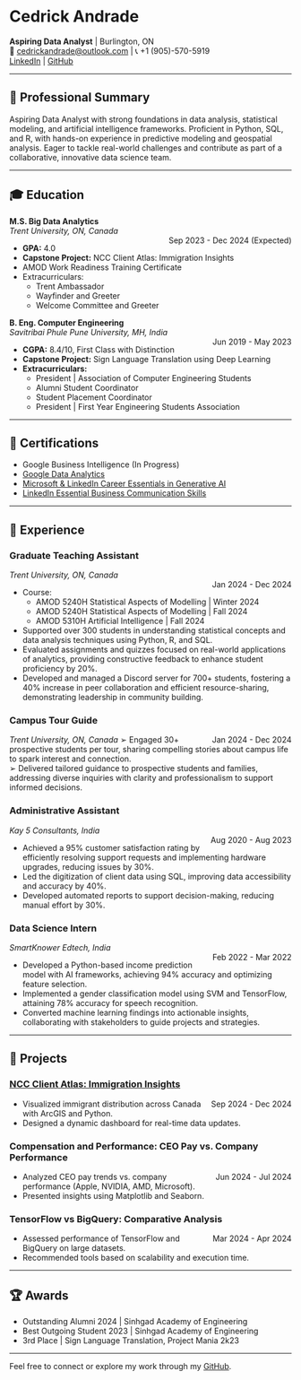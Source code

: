 # Cedrick Andrade

**Aspiring Data Analyst** | Burlington, ON  
📧 cedrickandrade@outlook.com | 📞 +1 (905)-570-5919  
[LinkedIn](https://www.linkedin.com/in/cedrick-andrade) | [GitHub](https://github.com/CedrickAndade)

---

## 📝 Professional Summary

Aspiring Data Analyst with strong foundations in data analysis, statistical modeling, and artificial intelligence frameworks. Proficient in Python, SQL, and R, with hands-on experience in predictive modeling and geospatial analysis. Eager to tackle real-world challenges and contribute as part of a collaborative, innovative data science team.

---

## 🎓 Education

**M.S. Big Data Analytics**  
*Trent University, ON, Canada*  
<span style="float: right;">Sep 2023 - Dec 2024 (Expected)</span>  
- **GPA:** 4.0  
- **Capstone Project:** NCC Client Atlas: Immigration Insights  
- AMOD Work Readiness Training Certificate  
- Extracurriculars:
  - Trent Ambassador
  - Wayfinder and Greeter
  - Welcome Committee and Greeter

**B. Eng. Computer Engineering**  
*Savitribai Phule Pune University, MH, India*  
<span style="float: right;">Jun 2019 - May 2023</span>  
- **CGPA:** 8.4/10, First Class with Distinction  
- **Capstone Project:** Sign Language Translation using Deep Learning
- **Extracurriculars:**
  - President | Association of Computer Engineering Students
  - Alumni Student Coordinator
  - Student Placement Coordinator
  - President | First Year Engineering Students Association

---

## 📜 Certifications

- Google Business Intelligence (In Progress)
- [Google Data Analytics](https://coursera.org/share/9d6ff8913a8ed43c8f5b5f7de49f8881)
- [Microsoft & LinkedIn Career Essentials in Generative AI](https://www.linkedin.com/learning/certificates/79ad4501f822c922c932d84b64b0435e59e71d375e70461e440b718c71367685) 
- [LinkedIn Essential Business Communication Skills](https://www.linkedin.com/learning/certificates/40d38cb3e30c908fca6f9a428f352cbf0c64fff8c121b7ff634def0c86de9967) 

---

## 💼 Experience

### Graduate Teaching Assistant  
*Trent University, ON, Canada*  
<span style="float: right;">Jan 2024 - Dec 2024</span>  
- Course:  
  - AMOD 5240H Statistical Aspects of Modelling | Winter 2024  
  - AMOD 5240H Statistical Aspects of Modelling | Fall 2024  
  - AMOD 5310H Artificial Intelligence | Fall 2024
-  Supported over 300 students in understanding statistical concepts and data analysis techniques using Python, R, and SQL. 
- Evaluated assignments and quizzes focused on real-world applications of analytics, providing constructive 
feedback to enhance student proficiency by 20%. 
- Developed and managed a Discord server for 700+ students, fostering a 40% increase in peer collaboration and efficient resource-sharing, demonstrating leadership in community building.

### Campus Tour Guide
*Trent University, ON, Canada*
<span style="float: right;">Jan 2024 - Dec 2024</span> 
➢ Engaged 30+ prospective students per tour, sharing compelling stories about campus life to spark interest and connection.  
➢ Delivered tailored guidance to prospective students and families, addressing diverse inquiries with clarity and professionalism to support informed decisions. 

### Administrative Assistant  
*Kay 5 Consultants, India*  
<span style="float: right;">Aug 2020 - Aug 2023</span>  
- Achieved a 95% customer satisfaction rating by efficiently resolving support requests and implementing hardware upgrades, reducing issues by 30%. 
- Led the digitization of client data using SQL, improving data accessibility and accuracy by 40%.  
- Developed automated reports to support decision-making, reducing manual effort by 30%. 

### Data Science Intern  
*SmartKnower Edtech, India*  
<span style="float: right;">Feb 2022 - Mar 2022</span>  
- Developed a Python-based income prediction model with AI frameworks, achieving 94% accuracy and optimizing feature selection. 
- Implemented a gender classification model using SVM and TensorFlow, attaining 78% accuracy for speech 
recognition. 
- Converted machine learning findings into actionable insights, collaborating with stakeholders to guide projects and strategies.

---

## 🌟 Projects

### [NCC Client Atlas: Immigration Insights](https://github.com/CedrickAndade)  
<span style="float: right;">Sep 2024 - Dec 2024</span>  
- Visualized immigrant distribution across Canada with ArcGIS and Python.  
- Designed a dynamic dashboard for real-time data updates.  

### Compensation and Performance: CEO Pay vs. Company Performance  
<span style="float: right;">Jun 2024 - Jul 2024</span>  
- Analyzed CEO pay trends vs. company performance (Apple, NVIDIA, AMD, Microsoft).  
- Presented insights using Matplotlib and Seaborn.  

### TensorFlow vs BigQuery: Comparative Analysis  
<span style="float: right;">Mar 2024 - Apr 2024</span>  
- Assessed performance of TensorFlow and BigQuery on large datasets.  
- Recommended tools based on scalability and execution time.  

---

## 🏆 Awards

- Outstanding Alumni 2024 | Sinhgad Academy of Engineering  
- Best Outgoing Student 2023 | Sinhgad Academy of Engineering  
- 3rd Place | Sign Language Translation, Project Mania 2k23  

---

Feel free to connect or explore my work through my [GitHub](https://github.com/CedrickAndade).
